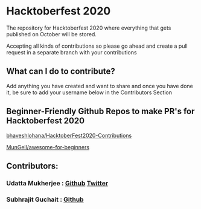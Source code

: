 # Hacktoberfest 2020

The repository for Hacktoberfest 2020 where everything that gets published on October will be stored.

Accepting all kinds of contributions so please go ahead and create a pull request in a separate branch with your contributions

## What can I do to contribute?

Add anything you have created and want to share and once you have done it, be sure to add your username below in the Contributors Section

## Beginner-Friendly Github Repos to make PR's for Hacktoberfest 2020
[bhaveshlohana/HacktoberFest2020-Contributions](https://github.com/bhaveshlohana/HacktoberFest2020-Contributions)

[MunGell/awesome-for-beginners](https://github.com/MunGell/awesome-for-beginners)

## Contributors:
### Udatta Mukherjee : [Github](https://github.com/udattam) [Twitter](https://twitter.com/iamudattam)
### Subhrajit Guchait : [Github](https://github.com/Subhrajit91939)
